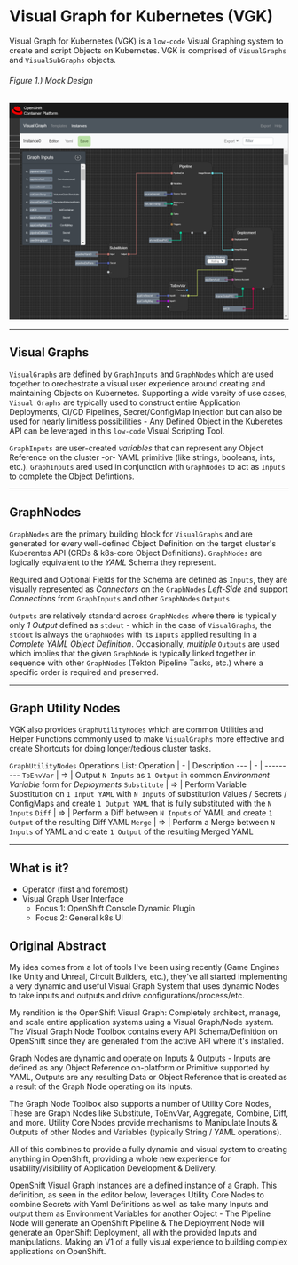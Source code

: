 # Visual Graph for Kubernetes (VGK)
Visual Graph for Kubernetes (VGK) is a `low-code` Visual Graphing system to create and script Objects on Kubernetes. VGK is comprised of `VisualGraphs` and `VisualSubGraphs` objects.

###### Figure 1.) Mock Design
![VisualGraphReferenceArch](./vgk-mock-0.png)

---
## Visual Graphs

`VisualGraphs` are defined by `GraphInputs` and `GraphNodes` which are used together to orechestrate a visual user experience around creating and maintaining Objects on Kubernetes. Supporting a wide vareity of use cases, `Visual Graphs` are typically used to construct entire Application Deployments, CI/CD Pipelines, Secret/ConfigMap Injection but can also be used for nearly limitless possibilities - Any Defined Object in the Kuberetes API can be leveraged in this `low-code` Visual Scripting Tool.

`GraphInputs` are user-created _variables_ that can represent any Object Reference on the cluster -or- YAML primitive (like strings, booleans, ints, etc.). `GraphInputs` ared used in conjunction with `GraphNodes` to act as `Inputs` to complete the Object Defintions.

---
## GraphNodes

`GraphNodes` are the primary building block for `VisualGraphs` and are generated for every well-defined Object Definition on the target cluster's Kuberentes API (CRDs & k8s-core Object Definitions). `GraphNodes` are logically equivalent to the _YAML_ Schema they represent.

Required and Optional Fields for the Schema are defined as `Inputs`, they are visually represented as _Connectors_ on the `GraphNodes` _Left-Side_ and support _Connections_ from `GraphInputs` and other `GraphNodes` `Outputs`.

`Outputs` are relatively standard across `GraphNodes` where there is typically only _1 Output_ defined as `stdout` - which in the case of `VisualGraphs`, the `stdout` is always the `GraphNodes` with its `Inputs` applied resulting in a _Complete YAML Object Definition_. Occasionally, _multiple_ `Outputs` are used which implies that the given `GraphNode` is typically linked together in sequence with other `GraphNodes` (Tekton Pipeline Tasks, etc.) where a specific order is required and preserved.

---
## Graph Utility Nodes
VGK also provides `GraphUtilityNodes` which are common Utilities and Helper Functions commonly used to make `VisualGraphs` more effective and create Shortcuts for doing longer/tedious cluster tasks.

`GraphUtilityNodes` Operations List:
Operation | - | Description
 --- | - | --------- 
 `ToEnvVar` | => | Output `N Inputs` as `1 Output` in common _Environment Variable_ form for _Deployments_
 `Substitute` | => | Perform Variable Substitution on `1 Input YAML` with `N Inputs` of substitution Values / Secrets / ConfigMaps and create `1 Output YAML` that is fully substituted with the `N Inputs`
 `Diff` | => | Perform a Diff between `N Inputs` of YAML and create `1 Output` of the resulting Diff YAML
 `Merge` | => | Perform a Merge between `N Inputs` of YAML and create `1 Output` of the resulting Merged YAML

---
## What is it?
- Operator (first and foremost)
- Visual Graph User Interface
    - Focus 1: OpenShift Console Dynamic Plugin
    - Focus 2: General k8s UI

## Original Abstract

My idea comes from a lot of tools I've been using recently (Game Engines like Unity and Unreal, Circuit Builders, etc.), they've all started implementing a very dynamic and useful Visual Graph System that uses dynamic Nodes to take inputs and outputs and drive configurations/process/etc.

My rendition is the OpenShift Visual Graph: Completely architect, manage, and scale entire application systems using a Visual Graph/Node system. The Visual Graph Node Toolbox contains every API Schema/Definition on OpenShift since they are generated from the active API where it's installed. 

Graph Nodes are dynamic and operate on Inputs & Outputs - Inputs are defined as any Object Reference on-platform or Primitive supported by YAML, Outputs are any resulting Data or Object Reference that is created as a result of the Graph Node operating on its Inputs. 

The Graph Node Toolbox also supports a number of Utility Core Nodes, These are Graph Nodes like Substitute, ToEnvVar, Aggregate, Combine, Diff, and more. Utility Core Nodes provide mechanisms to Manipulate Inputs & Outputs of other Nodes and Variables (typically String / YAML operations).

All of this combines to provide a fully dynamic and visual system to creating anything in OpenShift, providing a whole new experience for usability/visibility of Application Development & Delivery.

OpenShift Visual Graph Instances are a defined instance of a Graph. This definition, as seen in the editor below, leverages Utility Core Nodes to combine Secrets with Yaml Definitions as well as take many Inputs and output them as Environment Variables for another Object - The Pipeline Node will generate an OpenShift Pipeline & The Deployment Node will generate an OpenShift Deployment, all with the provided Inputs and manipulations. Making an V1 of a fully visual experience to building complex applications on OpenShift.